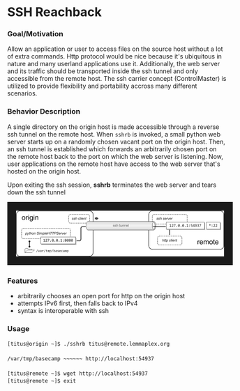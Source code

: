 
# SSH Reachback

### Goal/Motivation

Allow an application or user to access files on the source host without a lot of extra commands.  Http protocol would be nice because it's ubiquitous in nature and many userland applications use it.  Additionally, the web server and its traffic should be transported inside the ssh tunnel and only accessible from the remote host.
The ssh carrier concept (ControlMaster) is utilized to provide flexibility and portability accross many different scenarios.

### Behavior Description
A single directory on the origin host is made accessible through a reverse ssh tunnel on the remote host.  When `sshrb` is invoked, a small python web server starts up on a randomly chosen vacant port on the origin host.  Then, an ssh tunnel is established which forwards an arbitrarily chosen port on the remote host back to the port on which the web server is listening.  Now, user applications on the remote host have access to the web server that's hosted on the origin host.

Upon exiting the ssh session, **sshrb** terminates the web server and tears down the ssh tunnel



<img src="https://raw.githubusercontent.com/devlush/reachback/master/docs/reachback.png" width="477" height="105" border="20" />




### Features
- arbitrarily chooses an open port for http on the origin host
- attempts IPv6 first, then falls back to IPv4
- syntax is interoperable with ssh

### Usage

```bash
[titus@origin ~]$ ./sshrb titus@remote.lemmaplex.org

/var/tmp/basecamp ~~~~~~ http://localhost:54937

[titus@remote ~]$ wget http://localhost:54937
[titus@remote ~]$ exit
```

